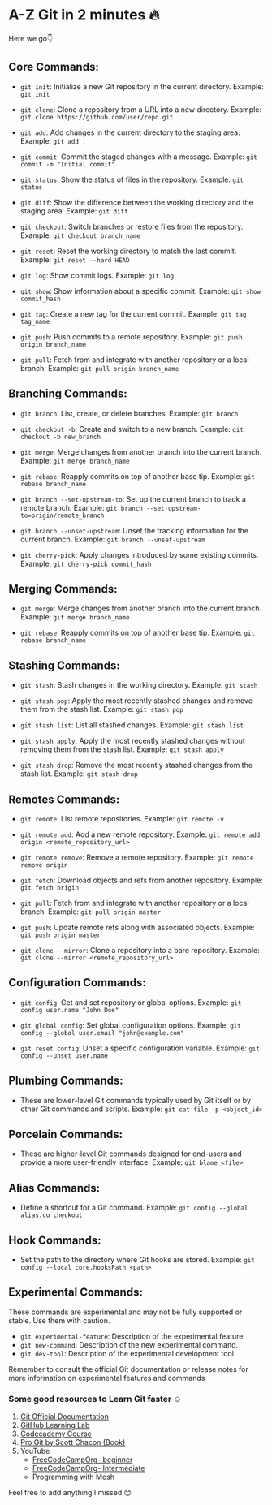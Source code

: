 # A-Z Git in 2 minutes 🔥

Here we go👇

## Core Commands:

- `git init`: Initialize a new Git repository in the current directory.
  Example: `git init`

- `git clone`: Clone a repository from a URL into a new directory.
  Example: `git clone https://github.com/user/repo.git`

- `git add`: Add changes in the current directory to the staging area.
  Example: `git add .`

- `git commit`: Commit the staged changes with a message.
  Example: `git commit -m "Initial commit"`

- `git status`: Show the status of files in the repository.
  Example: `git status`

- `git diff`: Show the difference between the working directory and the staging area.
  Example: `git diff`

- `git checkout`: Switch branches or restore files from the repository.
  Example: `git checkout branch_name`

- `git reset`: Reset the working directory to match the last commit.
  Example: `git reset --hard HEAD`

- `git log`: Show commit logs.
  Example: `git log`

- `git show`: Show information about a specific commit.
  Example: `git show commit_hash`

- `git tag`: Create a new tag for the current commit.
  Example: `git tag tag_name`

- `git push`: Push commits to a remote repository.
  Example: `git push origin branch_name`

- `git pull`: Fetch from and integrate with another repository or a local branch.
  Example: `git pull origin branch_name`

## Branching Commands:

- `git branch`: List, create, or delete branches.
  Example: `git branch`

- `git checkout -b`: Create and switch to a new branch.
  Example: `git checkout -b new_branch`

- `git merge`: Merge changes from another branch into the current branch.
  Example: `git merge branch_name`

- `git rebase`: Reapply commits on top of another base tip.
  Example: `git rebase branch_name`

- `git branch --set-upstream-to`: Set up the current branch to track a remote branch.
  Example: `git branch --set-upstream-to=origin/remote_branch`

- `git branch --unset-upstream`: Unset the tracking information for the current branch.
  Example: `git branch --unset-upstream`

- `git cherry-pick`: Apply changes introduced by some existing commits.
  Example: `git cherry-pick commit_hash`

## Merging Commands:

- `git merge`: Merge changes from another branch into the current branch.
  Example: `git merge branch_name`

- `git rebase`: Reapply commits on top of another base tip.
  Example: `git rebase branch_name`

## Stashing Commands:

- `git stash`: Stash changes in the working directory.
  Example: `git stash`

- `git stash pop`: Apply the most recently stashed changes and remove them from the stash list.
  Example: `git stash pop`

- `git stash list`: List all stashed changes.
  Example: `git stash list`

- `git stash apply`: Apply the most recently stashed changes without removing them from the stash list.
  Example: `git stash apply`

- `git stash drop`: Remove the most recently stashed changes from the stash list.
  Example: `git stash drop`

## Remotes Commands:

- `git remote`: List remote repositories.
  Example: `git remote -v`

- `git remote add`: Add a new remote repository.
  Example: `git remote add origin <remote_repository_url>`

- `git remote remove`: Remove a remote repository.
  Example: `git remote remove origin`

- `git fetch`: Download objects and refs from another repository.
  Example: `git fetch origin`

- `git pull`: Fetch from and integrate with another repository or a local branch.
  Example: `git pull origin master`

- `git push`: Update remote refs along with associated objects.
  Example: `git push origin master`

- `git clone --mirror`: Clone a repository into a bare repository.
  Example: `git clone --mirror <remote_repository_url>`

## Configuration Commands:

- `git config`: Get and set repository or global options.
  Example: `git config user.name "John Doe"`

- `git global config`: Set global configuration options.
  Example: `git config --global user.email "john@example.com"`

- `git reset config`: Unset a specific configuration variable.
  Example: `git config --unset user.name`

## Plumbing Commands:

- These are lower-level Git commands typically used by Git itself or by other Git commands and scripts.
  Example: `git cat-file -p <object_id>`

## Porcelain Commands:

- These are higher-level Git commands designed for end-users and provide a more user-friendly interface.
  Example: `git blame <file>`

## Alias Commands:

- Define a shortcut for a Git command.
  Example: `git config --global alias.co checkout`

## Hook Commands:

- Set the path to the directory where Git hooks are stored.
  Example: `git config --local core.hooksPath <path>`

## Experimental Commands:

These commands are experimental and may not be fully supported or stable. Use them with caution.

- `git experimental-feature`: Description of the experimental feature.
- `git new-command`: Description of the new experimental command.
- `git dev-tool`: Description of the experimental development tool.

Remember to consult the official Git documentation or release notes for more information on experimental features and commands


### Some good resources to Learn Git faster ☺️

1. [Git Official Documentation](https://git-scm.com/doc)
2. [GitHub Learning Lab](https://udacity.com/course/version-control-with-git--ud123)
3. [Codecademy Course](https://codecademy.com/learn/learn-git)
4. [Pro Git by Scott Chacon (Book)](https://git-scm.com/book/en/v2)
5. YouTube
   - [FreeCodeCampOrg- beginner](https://rb.gy/ljxt5s)
   - [FreeCodeCampOrg- Intermediate](https://rb.gy/1x6mc)
   - Programming with Mosh

Feel free to add anything I missed 😊

